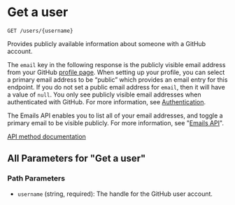 # Get a user

`GET /users/{username}`

Provides publicly available information about someone with a GitHub account.

The `email` key in the following response is the publicly visible email address from your GitHub [profile page](https://github.com/settings/profile). When setting up your profile, you can select a primary email address to be “public” which provides an email entry for this endpoint. If you do not set a public email address for `email`, then it will have a value of `null`. You only see publicly visible email addresses when authenticated with GitHub. For more information, see [Authentication](https://docs.github.com/rest/guides/getting-started-with-the-rest-api#authentication).

The Emails API enables you to list all of your email addresses, and toggle a primary email to be visible publicly. For more information, see "[Emails API](https://docs.github.com/rest/users/emails)".

[API method documentation](https://docs.github.com/rest/users/users#get-a-user)

## All Parameters for "Get a user"

### Path Parameters

- `username` (string, required): The handle for the GitHub user account.